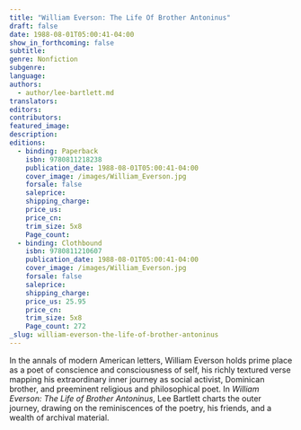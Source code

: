 ```yaml
---
title: "William Everson: The Life Of Brother Antoninus"
draft: false
date: 1988-08-01T05:00:41-04:00
show_in_forthcoming: false
subtitle:
genre: Nonfiction
subgenre:
language:
authors:
  - author/lee-bartlett.md
translators:
editors:
contributors:
featured_image:
description:
editions:
  - binding: Paperback
    isbn: 9780811218238
    publication_date: 1988-08-01T05:00:41-04:00
    cover_image: /images/William_Everson.jpg
    forsale: false
    saleprice:
    shipping_charge:
    price_us:
    price_cn:
    trim_size: 5x8
    Page_count:
  - binding: Clothbound
    isbn: 9780811210607
    publication_date: 1988-08-01T05:00:41-04:00
    cover_image: /images/William_Everson.jpg
    forsale: false
    saleprice:
    shipping_charge:
    price_us: 25.95
    price_cn:
    trim_size: 5x8
    Page_count: 272
_slug: william-everson-the-life-of-brother-antoninus
---
```


In the annals of modern American letters, William Everson holds prime place as a poet of conscience and consciousness of self, his richly textured verse mapping his extraordinary inner journey as social activist, Dominican brother, and preeminent religious and philosophical poet. In _William Everson: The Life of Brother Antoninus_, Lee Bartlett charts the outer journey, drawing on the reminiscences of the poetry, his friends, and a wealth of archival material.

